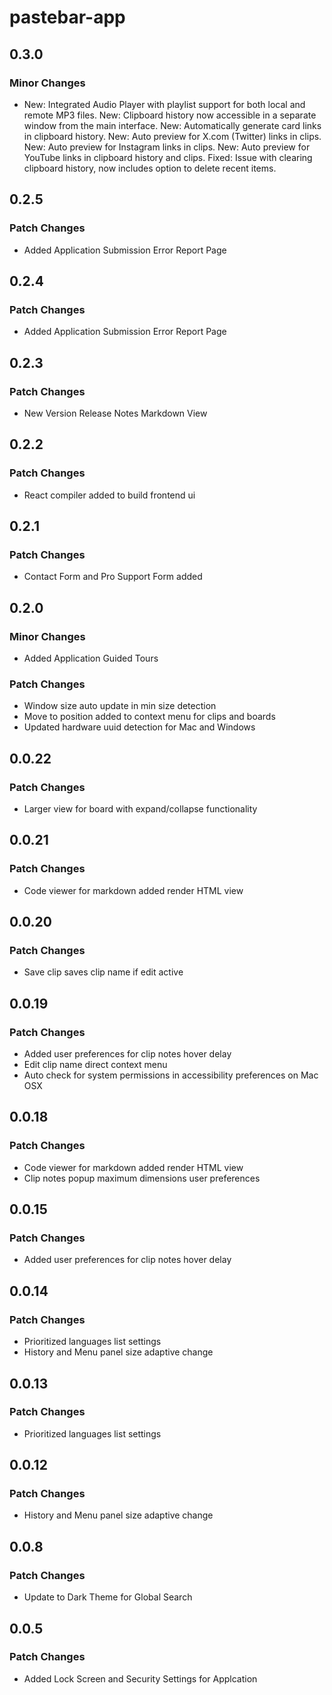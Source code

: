 # pastebar-app

## 0.3.0

### Minor Changes

- New: Integrated Audio Player with playlist support for both local and remote MP3 files.
  New: Clipboard history now accessible in a separate window from the main interface.
  New: Automatically generate card links in clipboard history.
  New: Auto preview for X.com (Twitter) links in clips.
  New: Auto preview for Instagram links in clips.
  New: Auto preview for YouTube links in clipboard history and clips.
  Fixed: Issue with clearing clipboard history, now includes option to delete recent items.

## 0.2.5

### Patch Changes

- Added Application Submission Error Report Page

## 0.2.4

### Patch Changes

- Added Application Submission Error Report Page

## 0.2.3

### Patch Changes

- New Version Release Notes Markdown View

## 0.2.2

### Patch Changes

- React compiler added to build frontend ui

## 0.2.1

### Patch Changes

- Contact Form and Pro Support Form added

## 0.2.0

### Minor Changes

- Added Application Guided Tours

### Patch Changes

- Window size auto update in min size detection
- Move to position added to context menu for clips and boards
- Updated hardware uuid detection for Mac and Windows

## 0.0.22

### Patch Changes

- Larger view for board with expand/collapse functionality

## 0.0.21

### Patch Changes

- Code viewer for markdown added render HTML view

## 0.0.20

### Patch Changes

- Save clip saves clip name if edit active

## 0.0.19

### Patch Changes

- Added user preferences for clip notes hover delay
- Edit clip name direct context menu
- Auto check for system permissions in accessibility preferences on Mac OSX

## 0.0.18

### Patch Changes

- Code viewer for markdown added render HTML view
- Clip notes popup maximum dimensions user preferences

## 0.0.15

### Patch Changes

- Added user preferences for clip notes hover delay

## 0.0.14

### Patch Changes

- Prioritized languages list settings
- History and Menu panel size adaptive change

## 0.0.13

### Patch Changes

- Prioritized languages list settings

## 0.0.12

### Patch Changes

- History and Menu panel size adaptive change

## 0.0.8

### Patch Changes

- Update to Dark Theme for Global Search

## 0.0.5

### Patch Changes

- Added Lock Screen and Security Settings for Applcation

